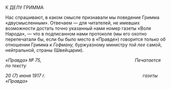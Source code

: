 К ДЕЛУ ГРИММА

Нас спрашивают, в каком смысле признавали мы поведение Гримма «двусмыслен­ным». Отвечаем — для читателей, не имевших возможности достать точно указанный нами номер газеты «Воля Народа», — что в подписанном нами протоколе (мы его охотно перепечатали бы, если бы было место в «Правде») говорится _только_ об отно­шении Гримма _к Гофману,_ буржуазному министру _той лее_ самой, нейтральной, страны (Швейцарии).

_«Правда» № 75,                                                                          Печатается по тексту_

_20 (7) июня 1917 г.                                                                             газеты «Правда»_
